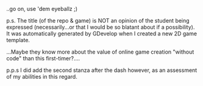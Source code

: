 

..go on, use 'dem eyeballz ;)

p.s.  The title (of the repo & game) is NOT an opinion of the student being expressed
(necessarily...or that I would be so blatant about if a possibility). It was automatically
generated by GDevelop when I created a new 2D game template.

...Maybe they know more about the value of online game creation "without code" than this first-timer?....


p.p.s  I did add the second stanza after the dash however, as an assessment of my abilities in this regard.
